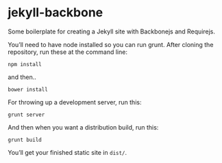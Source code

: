 jekyll-backbone
===============

Some boilerplate for creating a Jekyll site with Backbonejs and Requirejs.

You’ll need to have node installed so you can run grunt. After cloning the repository, run these at the command line:

    npm install

and then..

    bower install

For throwing up a development server, run this:

    grunt server

And then when you want a distribution build, run this:

    grunt build

You’ll get your finished static site in `dist/`.
